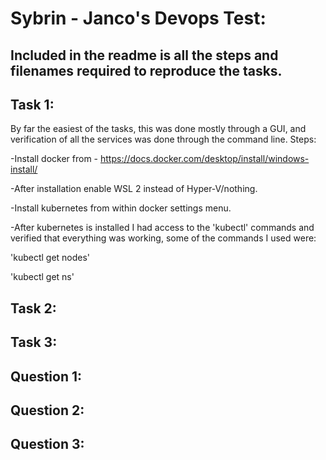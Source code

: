 # Sybrin - Janco's Devops Test:

## Included in the readme is all the steps and filenames required to reproduce the tasks.


## Task 1:
By far the easiest of the tasks, this was done mostly through a GUI, and verification of all the services was done through the command line.
Steps:

-Install docker from - https://docs.docker.com/desktop/install/windows-install/

-After installation enable WSL 2 instead of Hyper-V/nothing.

-Install kubernetes from within docker settings menu.

-After kubernetes is installed I had access to the 'kubectl' commands and verified that everything was working,  some of the commands I used were:

'kubectl get nodes'

'kubectl get ns'

## Task 2:




## Task 3:



## Question 1:





## Question 2:




## Question 3:
